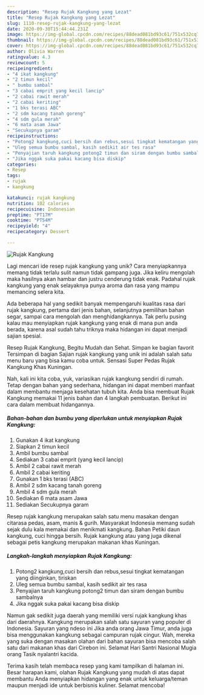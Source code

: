 ```yaml
---
description: "Resep Rujak Kangkung yang Lezat"
title: "Resep Rujak Kangkung yang Lezat"
slug: 1110-resep-rujak-kangkung-yang-lezat
date: 2020-09-30T15:44:44.231Z
image: https://img-global.cpcdn.com/recipes/88dead081bd93c61/751x532cq70/rujak-kangkung-foto-resep-utama.jpg
thumbnail: https://img-global.cpcdn.com/recipes/88dead081bd93c61/751x532cq70/rujak-kangkung-foto-resep-utama.jpg
cover: https://img-global.cpcdn.com/recipes/88dead081bd93c61/751x532cq70/rujak-kangkung-foto-resep-utama.jpg
author: Olivia Warren
ratingvalue: 4.3
reviewcount: 5
recipeingredient:
- "4 ikat kangkung"
- "2 timun kecil"
- " bumbu sambal"
- "3 cabai emprit yang kecil lancip"
- "2 cabai rawit merah"
- "2 cabai keriting"
- "1 bks terasi ABC"
- "2 sdm kacang tanah goreng"
- "4 sdm gula merah"
- "6 mata asam Jawa"
- "Secukupnya garam"
recipeinstructions:
- "Potong2 kangkung,cuci bersih dan rebus,sesui tingkat kematangan yang diinginkan, tiriskan"
- "Uleg semua bumbu sambal, kasih sedikit air tes rasa"
- "Penyajian taruh kangkung potong2 timun dan siram dengan bumbu sambalnya"
- "Jika nggak suka pakai kacang bisa diskip"
categories:
- Resep
tags:
- rujak
- kangkung

katakunci: rujak kangkung 
nutrition: 102 calories
recipecuisine: Indonesian
preptime: "PT17M"
cooktime: "PT54M"
recipeyield: "4"
recipecategory: Dessert

---
```



![Rujak Kangkung](https://img-global.cpcdn.com/recipes/88dead081bd93c61/751x532cq70/rujak-kangkung-foto-resep-utama.jpg)

Lagi mencari ide resep rujak kangkung yang unik? Cara menyiapkannya memang tidak terlalu sulit namun tidak gampang juga. Jika keliru mengolah maka hasilnya akan hambar dan justru cenderung tidak enak. Padahal rujak kangkung yang enak selayaknya punya aroma dan rasa yang mampu memancing selera kita.

Ada beberapa hal yang sedikit banyak mempengaruhi kualitas rasa dari rujak kangkung, pertama dari jenis bahan, selanjutnya pemilihan bahan segar, sampai cara mengolah dan menghidangkannya. Tak perlu pusing kalau mau menyiapkan rujak kangkung yang enak di mana pun anda berada, karena asal sudah tahu triknya maka hidangan ini dapat menjadi sajian spesial.

Resep Rujak Kangkung, Begitu Mudah dan Sehat. Simpan ke bagian favorit Tersimpan di bagian Sajian rujak kangkung yang unik ini adalah salah satu menu baru yang bisa kamu coba untuk. Sensasi Super Pedas Rujak Kangkung Khas Kuningan.


Nah, kali ini kita coba, yuk, variasikan rujak kangkung sendiri di rumah. Tetap dengan bahan yang sederhana, hidangan ini dapat memberi manfaat dalam membantu menjaga kesehatan tubuh kita. Anda bisa membuat Rujak Kangkung memakai 11 jenis bahan dan 4 langkah pembuatan. Berikut ini cara dalam membuat hidangannya.

<!--inarticleads1-->

##### Bahan-bahan dan bumbu yang diperlukan untuk menyiapkan Rujak Kangkung:

1. Gunakan 4 ikat kangkung
1. Siapkan 2 timun kecil
1. Ambil  bumbu sambal
1. Sediakan 3 cabai emprit (yang kecil lancip)
1. Ambil 2 cabai rawit merah
1. Ambil 2 cabai keriting
1. Gunakan 1 bks terasi (ABC)
1. Ambil 2 sdm kacang tanah goreng
1. Ambil 4 sdm gula merah
1. Sediakan 6 mata asam Jawa
1. Sediakan Secukupnya garam


Resep rujak kangkung merupakan salah satu menu masakan dengan citarasa pedas, asam, manis &amp; gurih. Masyarakat Indonesia memang sudah sejak dulu kala memakai dan menikmati kangkung. Bahan Petiki daun kangkung, cuci hingga bersih. Rujak kangkung atau yang juga dikenal sebagai petis kangkung merupakan makanan khas Kuningan. 

<!--inarticleads2-->

##### Langkah-langkah menyiapkan Rujak Kangkung:

1. Potong2 kangkung,cuci bersih dan rebus,sesui tingkat kematangan yang diinginkan, tiriskan
1. Uleg semua bumbu sambal, kasih sedikit air tes rasa
1. Penyajian taruh kangkung potong2 timun dan siram dengan bumbu sambalnya
1. Jika nggak suka pakai kacang bisa diskip


Namun gak sedikit juga daerah yang memiliki versi rujak kangkung khas dari daerahnya. Kangkung merupakan salah satu sayuran yang populer di Indonesia. Sayuran yang ndeso ini Jika anda orang Jawa Timur, anda juga bisa menggunakan kangkung sebagai campuran rujak cingur. Wah, mereka yang suka dengan masakan olahan dari bahan sayuran bisa mencoba salah satu dari makanan khas dari Cirebon ini. Selamat Hari Santri Nasional Mugia orang Tasik nyalantri kacida. 

Terima kasih telah membaca resep yang kami tampilkan di halaman ini. Besar harapan kami, olahan Rujak Kangkung yang mudah di atas dapat membantu Anda menyiapkan hidangan yang enak untuk keluarga/teman maupun menjadi ide untuk berbisnis kuliner. Selamat mencoba!

